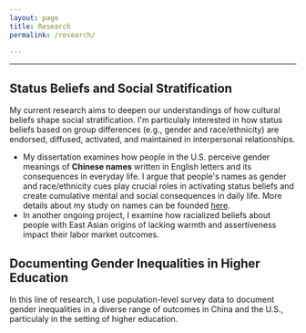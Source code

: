 ```yaml
---
layout: page
title: Research
permalink: /research/

---
```


---

## **Status Beliefs and Social Stratification**

My current research aims to deepen our understandings of how cultural beliefs shape social stratification. I'm particulaly interested in how status beliefs based on group differences (e.g., gender and race/ethnicity) are endorsed, diffused, activated, and maintained in interpersonal relationships.

* My dissertation examines how people in the U.S. perceive gender meanings of **Chinese names** written in English letters and its consequences in everyday life. I argue that people's names as gender and race/ethnicity cues play crucial roles in activating status beliefs and create cumulative mental and social consequences in daily life. More details about my study on names can be founded [here](https://yaoman1324.github.io/names/).
* In another ongoing project, I examine how racialized beliefs about people with East Asian origins of lacking warmth and assertiveness impact their labor market outcomes.

## **Documenting Gender Inequalities in Higher Education**

In this line of research, I use population-level survey data to document gender inequalities in a diverse range of outcomes in China and the U.S., particulaly in the setting of higher education.
